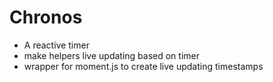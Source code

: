 Chronos
=======
 * A reactive timer
 * make helpers live updating based on timer
 * wrapper for moment.js to create live updating timestamps
 
